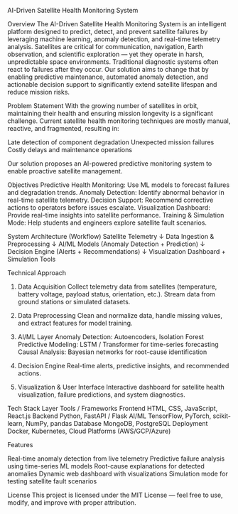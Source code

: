 AI-Driven Satellite Health Monitoring System

Overview
The AI-Driven Satellite Health Monitoring System is an intelligent platform designed to predict, detect, and prevent satellite failures by leveraging machine learning, anomaly detection, and real-time telemetry analysis.
Satellites are critical for communication, navigation, Earth observation, and scientific exploration — yet they operate in harsh, unpredictable space environments. Traditional diagnostic systems often react to failures after they occur. Our solution aims to change that by enabling predictive maintenance, automated anomaly detection, and actionable decision support to significantly extend satellite lifespan and reduce mission risks.

Problem Statement
With the growing number of satellites in orbit, maintaining their health and ensuring mission longevity is a significant challenge. Current satellite health monitoring techniques are mostly manual, reactive, and fragmented, resulting in:

Late detection of component degradation
Unexpected mission failures
Costly delays and maintenance operations

Our solution proposes an AI-powered predictive monitoring system to enable proactive satellite management.

Objectives
Predictive Health Monitoring: Use ML models to forecast failures and degradation trends.
Anomaly Detection: Identify abnormal behavior in real-time satellite telemetry.
Decision Support: Recommend corrective actions to operators before issues escalate.
Visualization Dashboard: Provide real-time insights into satellite performance.
Training & Simulation Mode: Help students and engineers explore satellite fault scenarios.

System Architecture (Workflow)
Satellite Telemetry 
       ↓
Data Ingestion & Preprocessing 
       ↓
AI/ML Models (Anomaly Detection + Prediction) 
       ↓
Decision Engine (Alerts + Recommendations) 
       ↓
Visualization Dashboard + Simulation Tools

Technical Approach
1. Data Acquisition
Collect telemetry data from satellites (temperature, battery voltage, payload status, orientation, etc.).
Stream data from ground stations or simulated datasets.

2. Data Preprocessing
Clean and normalize data, handle missing values, and extract features for model training.

3. AI/ML Layer
Anomaly Detection: Autoencoders, Isolation Forest
Predictive Modeling: LSTM / Transformer for time-series forecasting
Causal Analysis: Bayesian networks for root-cause identification

4. Decision Engine
Real-time alerts, predictive insights, and recommended actions.

5. Visualization & User Interface
Interactive dashboard for satellite health visualization, failure predictions, and system diagnostics.

Tech Stack
Layer	Tools / Frameworks
Frontend	HTML, CSS, JavaScript, React.js
Backend	Python, FastAPI / Flask
AI/ML	TensorFlow, PyTorch, scikit-learn, NumPy, pandas
Database	MongoDB, PostgreSQL
Deployment	Docker, Kubernetes, Cloud Platforms (AWS/GCP/Azure)

Features

Real-time anomaly detection from live telemetry
Predictive failure analysis using time-series ML models
Root-cause explanations for detected anomalies
Dynamic web dashboard with visualizations
Simulation mode for testing satellite fault scenarios

License
This project is licensed under the MIT License — feel free to use, modify, and improve with proper attribution.
